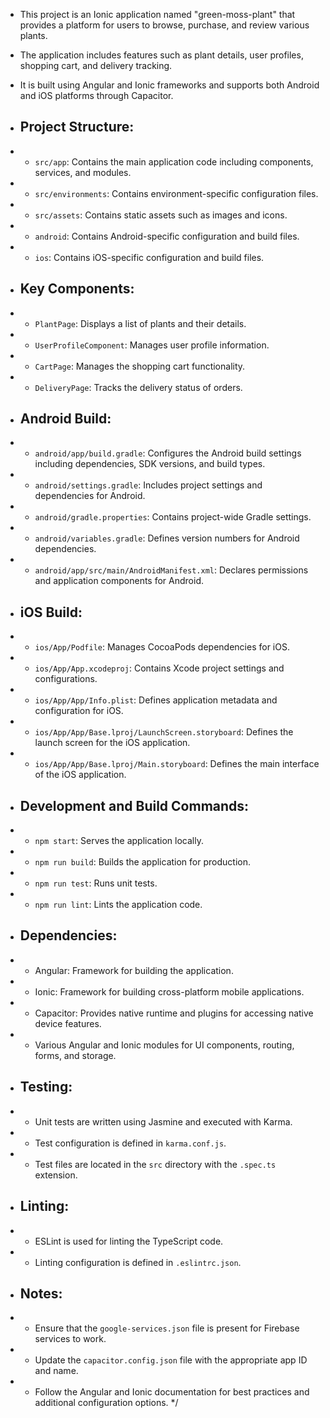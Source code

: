 
 * This project is an Ionic application named "green-moss-plant" that provides a platform for users to browse, purchase, and review various plants. 
 * The application includes features such as plant details, user profiles, shopping cart, and delivery tracking. 
 * It is built using Angular and Ionic frameworks and supports both Android and iOS platforms through Capacitor.

 * ## Project Structure:
 * - `src/app`: Contains the main application code including components, services, and modules.
 * - `src/environments`: Contains environment-specific configuration files.
 * - `src/assets`: Contains static assets such as images and icons.
 * - `android`: Contains Android-specific configuration and build files.
 * - `ios`: Contains iOS-specific configuration and build files.

 * ## Key Components:
 * - `PlantPage`: Displays a list of plants and their details.
 * - `UserProfileComponent`: Manages user profile information.
 * - `CartPage`: Manages the shopping cart functionality.
 * - `DeliveryPage`: Tracks the delivery status of orders.

 * ## Android Build:
 * - `android/app/build.gradle`: Configures the Android build settings including dependencies, SDK versions, and build types.
 * - `android/settings.gradle`: Includes project settings and dependencies for Android.
 * - `android/gradle.properties`: Contains project-wide Gradle settings.
 * - `android/variables.gradle`: Defines version numbers for Android dependencies.
 * - `android/app/src/main/AndroidManifest.xml`: Declares permissions and application components for Android.

 * ## iOS Build:
 * - `ios/App/Podfile`: Manages CocoaPods dependencies for iOS.
 * - `ios/App/App.xcodeproj`: Contains Xcode project settings and configurations.
 * - `ios/App/App/Info.plist`: Defines application metadata and configuration for iOS.
 * - `ios/App/App/Base.lproj/LaunchScreen.storyboard`: Defines the launch screen for the iOS application.
 * - `ios/App/App/Base.lproj/Main.storyboard`: Defines the main interface of the iOS application.

 * ## Development and Build Commands:
 * - `npm start`: Serves the application locally.
 * - `npm run build`: Builds the application for production.
 * - `npm run test`: Runs unit tests.
 * - `npm run lint`: Lints the application code.

 * ## Dependencies:
 * - Angular: Framework for building the application.
 * - Ionic: Framework for building cross-platform mobile applications.
 * - Capacitor: Provides native runtime and plugins for accessing native device features.
 * - Various Angular and Ionic modules for UI components, routing, forms, and storage.

 * ## Testing:
 * - Unit tests are written using Jasmine and executed with Karma.
 * - Test configuration is defined in `karma.conf.js`.
 * - Test files are located in the `src` directory with the `.spec.ts` extension.

 * ## Linting:
 * - ESLint is used for linting the TypeScript code.
 * - Linting configuration is defined in `.eslintrc.json`.

 * ## Notes:
 * - Ensure that the `google-services.json` file is present for Firebase services to work.
 * - Update the `capacitor.config.json` file with the appropriate app ID and name.
 * - Follow the Angular and Ionic documentation for best practices and additional configuration options.
 */